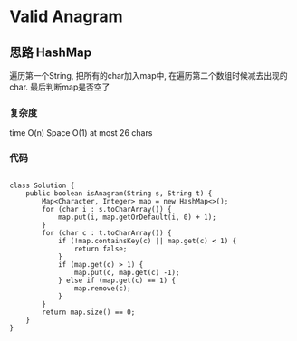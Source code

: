 # Valid Anagram

## 思路 HashMap
遍历第一个String, 把所有的char加入map中, 在遍历第二个数组时候减去出现的char. 
最后判断map是否空了
### 复杂度
time O(n) Space O(1) at most 26 chars

### 代码
```

class Solution {
    public boolean isAnagram(String s, String t) {
        Map<Character, Integer> map = new HashMap<>();
        for (char i : s.toCharArray()) {
            map.put(i, map.getOrDefault(i, 0) + 1);
        }
        for (char c : t.toCharArray()) {
            if (!map.containsKey(c) || map.get(c) < 1) {
                return false;
            }
            if (map.get(c) > 1) {
                map.put(c, map.get(c) -1);
            } else if (map.get(c) == 1) {
                map.remove(c);
            }
        }
        return map.size() == 0;
    }
}

```